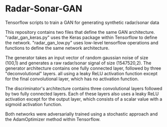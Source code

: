 # Radar-Sonar-GAN
Tensorflow scripts to train a GAN for generating synthetic radar/sonar data

This repository contains two files that define the same GAN architecture.  "radar_gan_keras.py" uses the Keras package 
within Tensorflow to define the network.  "radar_gan_low.py" uses low-level tensorflow operations and functions to define 
the same network architecture.

The generator takes an input vector of random gaussian noise of size (100,1) and generates a raw radar/sonar signal of size 
(1547520,2).  The generator architecture contains one fully connected layer, followed by three "deconvolutional" layers.
all using a leaky ReLU activation function except for the final convolutional layer, which has no activation function.

The discriminator's architecture contains three convolutional layers followed by two fully connected layers.  Each of these
layers also uses a leaky ReLU activation except for the output layer, which consists of a scalar value with a sigmoid 
activation function.

Both networks were adversarially trained using a stochastic approach and the AdamOptimizer method within Tensorflow.
